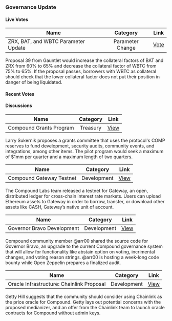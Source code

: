 ### Governance Update

#### Live Votes

| Name          | Category      | Link   |
| ------------- |:-------------:| :-----:|
| ZRX, BAT, and WBTC Parameter Update | Parameter Change | [Vote](https://compound.finance/governance/proposals/39) |

Proposal 39 from Gauntlet would increase the collateral factors of BAT and ZRX from 60% to 65% and decrease the collateral factor of WBTC from 75% to 65%. If the proposal passes, borrowers with WBTC as collateral should check that the lower collateral factor does not put their position in danger of being liquidated.


#### Recent Votes

#### Discussions

| Name          | Category      | Link   |
| ------------- |:-------------:| :-----:|
| Compound Grants Program | Treasury | [View](https://www.comp.xyz/t/compound-grants-program/1292) |

Larry Sukernik proposes a grants committee that uses the protocol's COMP reserves to fund development, security audits, community events, and integrations, among other items. The pilot program would seek a maximum of $1mm per quarter and a maximum length of two quarters.    

| Name          | Category      | Link   |
| ------------- |:-------------:| :-----:|
| Compound Gateway Testnet | Development | [View](https://www.comp.xyz/t/compound-gateway-testnet/1302) |

The Compound Labs team released a testnet for Gateway, an open, distributed ledger for cross-chain interest rate markets. Users can upload Ethereum assets to Gateway in order to borrow, transfer, or download other assets like CASH, Gateway’s native unit of account.

| Name          | Category      | Link   |
| ------------- |:-------------:| :-----:|
| Governor Bravo Development | Development | [View](https://www.comp.xyz/t/governor-bravo-development/942/12) |

Compound community member @arr00 shared the source code for Governor Bravo, an upgrade to the current Compound governance system that will allow for functionality like abstain option on voting, incrimental changes, and voting reason strings. @arr00 is hosting a week-long code bounty while Open Zeppelin prepares a finalized audit.  

| Name          | Category      | Link   |
| ------------- |:-------------:| :-----:|
| Oracle Infrastructure: Chainlink Proposal | Development | [View](https://www.comp.xyz/t/oracle-infrastructure-chainlink-proposal/1272) |

Getty Hill suggests that the community should consider using Chainlink as the price oracle for Compound. Getty lays out potential concerns with the proposed medianizer, and an offer from the Chainlink team to launch oracle contracts for Compound without admin keys. 

